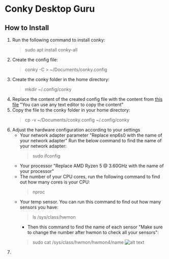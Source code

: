 # Conky Desktop Guru
## How to Install
   1. Run the following command to install conky:
      > sudo apt install conky-all
   2. Create the config file:
      > conky -C > ~/Documents/conky.config
   3. Create the conky folder in the home directory:
      > mkdir ~/.config/conky
   4. Replace the content of the created config file with the content from [this file](https://github.com/moabdrabou/Conky_Desktop_Guru/blob/main/conky.config) "You can use any text editor to copy the content"
   5. Copy the file to the conky folder in your home directory:
      > cp -v ~/Documents/conky.config ~/.config/conky
   6. Adjust the hardware configuration according to your settings
      - Your network adapter parameter "Replace enp6s0 with the name of your network adapter" Run the below command to find the name of your network adapter:
         > sudo ifconfig
      - Your processor "Replace AMD Ryzen 5 @ 3.60GHz with the name of your processor" 
      - The number of your CPU cores, run the following command to find out how many cores is your CPU:
         > nproc
      - Your temp sensor. You can run this command to find out how many sensors you have:
         > ls /sys/class/hwmon
        - Then this command to find the name of each sensor "Make sure to change the number after hwmon to check all your sensors":
         > sudo cat /sys/class/hwmon/hwmon4/name
![alt text](https://github.com/moabdrabou/Conky_Desktop_Guru/blob/main/Sensors.png?raw=true)
   7. 



